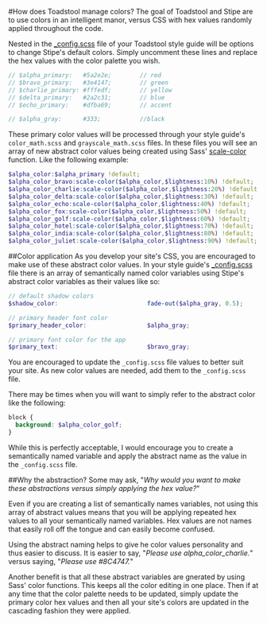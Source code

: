 #How does Toadstool manage colors?
The goal of Toadstool and Stipe are to use colors in an intelligent manor, versus CSS with hex values randomly applied throughout the code. 

Nested in the [_config.scss](http://goo.gl/rmCQP) file of your Toadstool style guide will be options to change Stipe's default colors. Simply uncomment these lines and replace the hex values with the color palette you wish. 

```scss
// $alpha_primary:   #5a2e2e;        // red
// $bravo_primary:   #3e4147;        // green
// $charlie_primary: #fffedf;        // yellow
// $delta_primary:   #2a2c31;        // blue
// $echo_primary:    #dfba69;        // accent

// $alpha_gray:      #333;           //black
```

These primary color values will be processed through your style guide's `color_math.scss` and `grayscale_math.scss` files. In these files you will see an array of new abstract color values being created using Sass' [scale-color](http://goo.gl/SQisc) function. Like the following example:

```scss
$alpha_color:$alpha_primary !default;
$alpha_color_bravo:scale-color($alpha_color,$lightness:10%) !default;
$alpha_color_charlie:scale-color($alpha_color,$lightness:20%) !default;
$alpha_color_delta:scale-color($alpha_color,$lightness:30%) !default;
$alpha_color_echo:scale-color($alpha_color,$lightness:40%) !default;
$alpha_color_fox:scale-color($alpha_color,$lightness:50%) !default;
$alpha_color_golf:scale-color($alpha_color,$lightness:60%) !default;
$alpha_color_hotel:scale-color($alpha_color,$lightness:70%) !default;
$alpha_color_india:scale-color($alpha_color,$lightness:80%) !default;
$alpha_color_juliet:scale-color($alpha_color,$lightness:90%) !default;
```

##Color application
As you develop your site's CSS, you are encouraged to make use of these abstract color values. In your style guide's [_config.scss](http://goo.gl/mi2UC) file there is an array of semantically named color variables using Stipe's abstract color variables as their values like so:

```scss
// default shadow colors
$shadow_color:                         fade-out($alpha_gray, 0.5);

// primary header font color
$primary_header_color:                 $alpha_gray;

// primary font color for the app
$primary_text:                         $bravo_gray;  
```

You are encouraged to update the `_config.scss` file values to better suit your site. As new color values are needed, add them to the `_config.scss` file. 

There may be times when you will want to simply refer to the abstract color like the following:
```scss
block {
  background: $alpha_color_golf;
}
```

While this is perfectly acceptable, I would encourage you to create a semantically named variable and apply the abstract name as the value in the `_config.scss` file. 

##Why the abstraction?
Some may ask, "_Why would you want to make these abstractions versus simply applying the hex value?_"

Even if you are creating a list of semantically names variables, not using this array of abstract values means that you will be applying repeated hex values to all your semantically named variables. Hex values are not names that easily roll off the tongue and can easily become confused.

Using the abstract naming helps to give he color values personality and thus easier to discuss. It is easier to say, "_Please use alpha_color_charlie._" versus saying, "_Please use #8C4747._"

Another benefit is that all these abstract variables are gnerated by using Sass' color functions. This keeps all the color editing in one place. Then if at any time that the color palette needs to be updated, simply update the primary color hex values and then all your site's colors are updated in the cascading fashion they were applied. 